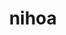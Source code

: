 ---
title: nihoa
published: 2025-05-03T10:53:24+08:00
summary: "文章简介"
cover:
  image: "文章封面图。也支持HTTPS"
tags: [标签1]
categories: '文章所处的分类'
draft: false 
lang: ''
---